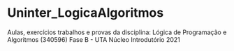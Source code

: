 # Uninter_LogicaAlgoritmos
 Aulas, exercícios trabalhos e provas da disciplina: Lógica de Programação e Algoritmos (340596)
 Fase B - 
 UTA Núcleo Introdutório 
 2021
